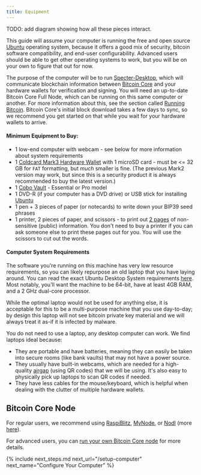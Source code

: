 ```yaml
---
title: Equipment
---
```


TODO: add diagram showing how all these pieces interact.

This guide will assume your computer is running the free and open source [Ubuntu](https://ubuntu.com/) operating system, because it offers a good mix of security, bitcoin software compatibility, and end-user configurability.
Advanced users should be able to get other operating systems to work, but you will be on your own to figure that out for now.

The purpose of the computer will be to run [Specter-Desktop](https://github.com/cryptoadvance/specter-desktop), which will communicate blockchain information between [Bitcoin Core](https://bitcoin.org/en/full-node) and your hardware wallets for verification and signing.
You will need an up-to-date Bitcoin Core Full Node, which can be running on this same computer or another.
For more information about this, see the section called [Running Bitcoin](/running-bitcoin).
Bitcoin Core's initial block download takes a few days to sync, so we recommend you get started on that while you wait for your hardware wallets to arrive.

#### Minimum Equipment to Buy:
* 1 low-end computer with webcam - see below for more information about system requirements
* 1 [Coldcard Mark3 Hardware Wallet](https://coldcardwallet.com/) with 1 microSD card - must be <= 32 GB for `FAT` formatting, but *much* smaller is fine.
(The previous Mark2 version may work, but since this is a security product it is always recommended to buy the latest version.)
* 1 [Cobo Vault](https://cobo.com/hardware-wallet/cobo-vault) - Essential or Pro model
* 1 DVD-R (if your computer has a DVD drive) or USB stick for installing [Ubuntu](https://ubuntu.com/)
* 1 pen + 3 pieces of paper (or notecards) to write down your BIP39 seed phrases
* 1 printer, 2 pieces of paper, and scissors - to print out [2 pages](setup-wallets/paper#generate-seed) of non-sensitive (public) information. You don't need to buy a printer if you can ask someone else to print these pages out for you. You will use the scissors to cut out the words.

#### Computer System Requirements
The software you're running on this machine has very low resource requirements, so you can likely repurpose an old laptop that you have laying around.
You can read the exact Ubuntu Desktop System requirements [here](https://help.ubuntu.com/community/Installation/SystemRequirements).
Most notably, you'll want the machine to be 64-bit, have at least 4GB RAM, and a 2 GHz dual-core processor.

While the optimal laptop would not be used for anything else, it is acceptable for this to be a multi-purpose machine that you use day-to-day; by design this laptop will not see bitcoin private key material and we will always treat it as-if it is infected by malware.

You do not need to use a laptop, any desktop computer can work. We find laptops ideal because:
* They are portable and have batteries, meaning they can easily be taken into secure rooms (like bank vaults) that may not have a power source.
* They usually have built-in webcams, which are needed for a high-quality [airgap](https://en.wikipedia.org/wiki/Air_gap_(networking)) (using QR codes) that we will be using. It's also easy to physically pick up laptops to scan QR codes if needed.
* They have less cables for the mouse/keyboard, which is helpful when dealing with the clutter of multiple hardware wallets.

## Bitcoin Core Node
For regular users, we recommend using
[RaspiBlitz](https://shop.fulmo.org/raspiblitz/),
[MyNode](https://mynodebtc.com/), or
[Nodl](https://www.nodl.it/)
(more [here](/setup-computer/)).

For advanced users, you can [run your own Bitcoin Core node](setup-computer/bitcoin-node) for more details.


{% include next_steps.md next_url="/setup-computer" next_name="Configure Your Computer" %}

